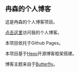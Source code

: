 ## 冉森的个人博客

这是冉森的个人博客项目。

[点击这里](https://blog.ranzon.xyz)访问我的个人博客。

本项目依托于Github Pages。

本项目基于[Hexo](https://github.com/hexojs/hexo)开源博客框架搭建。

博客主题来自于[Butterfly](https://github.com/jerryc127/hexo-theme-butterfly)。
